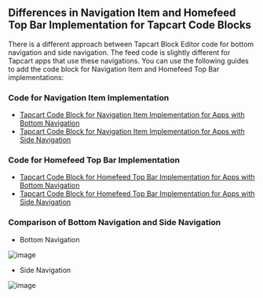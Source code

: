 ## Differences in Navigation Item and Homefeed Top Bar Implementation for Tapcart Code Blocks

There is a different approach between Tapcart Block Editor code for bottom navigation and side navigation. The feed code is slightly different for Tapcart apps that use these navigations. You can use the following guides to add the code block for Navigation Item and Homefeed Top Bar implementations:

### Code for Navigation Item Implementation

- [Tapcart Code Block for Navigation Item Implementation for Apps with Bottom Navigation](https://github.com/GoTolstoy/tolstoy-toly-kb/blob/154236e40bf775058bbdf1f63467b3b30d337aef/products/play/product/library/functions/publishing/by-layout/tapcart-code-block-for-navigation-item-implementation-for-apps-with-bottom-navigation.md)
- [Tapcart Code Block for Navigation Item Implementation for Apps with Side Navigation](https://github.com/GoTolstoy/tolstoy-toly-kb/blob/5cbd67dc9c96ce2e5eac10c1c88c107bbeeeb955/products/play/product/library/functions/publishing/by-layout/tapcart-code-block-for-navigation-item-implementation-for-apps-with-side-navigation.md)

### Code for Homefeed Top Bar Implementation

- [Tapcart Code Block for Homefeed Top Bar Implementation for Apps with Bottom Navigation](https://github.com/GoTolstoy/tolstoy-toly-kb/blob/9e6d6eae094d358e58fb2f448a2fc640691bb47a/products/play/product/library/functions/publishing/by-layout/tapcart-code-block-for-homefeed-top-bar-implementation-for-apps-with-bottom-navigation.md)
- [Tapcart Code Block for Homefeed Top Bar Implementation for Apps with Side Navigation](https://github.com/GoTolstoy/tolstoy-toly-kb/blob/0e4fda3ca03e5d4d2b2547d35d0a8e98c4cf4aed/products/play/product/library/functions/publishing/by-layout/tapcart-code-block-for-homefeed-top-bar-implementation-for-apps-with-side-navigation.md)

### Comparison of Bottom Navigation and Side Navigation

- Bottom Navigation

![image](https://github.com/user-attachments/assets/37f2a73d-0a50-467c-8a81-42819457ad13)

- Side Navigation

![image](https://github.com/user-attachments/assets/f22bad6e-9754-43aa-8e73-0c7068ba6de1)
